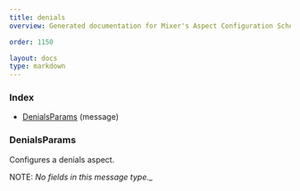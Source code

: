 ```yaml
---
title: denials
overview: Generated documentation for Mixer's Aspect Configuration Schema

order: 1150

layout: docs
type: markdown
---
```



<a name="rpcAspect.Index"></a>
### Index

* [DenialsParams](#aspect.DenialsParams)
(message)

<a name="aspect.DenialsParams"></a>
### DenialsParams
Configures a denials aspect.

NOTE: _No fields in this message type.__
